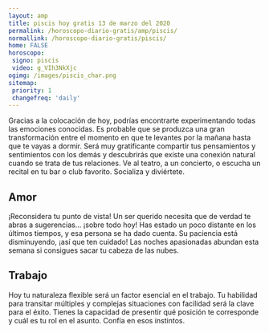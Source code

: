 ```yaml
---
layout: amp
title: piscis hoy gratis 13 de marzo del 2020 
permalink: /horoscopo-diario-gratis/amp/piscis/
normallink: /horoscopo-diario-gratis/piscis/
home: FALSE
horoscopo:
 signo: piscis
 video: g_VIh3NkXjc
ogimg: /images/piscis_char.png
sitemap:
 priority: 1
 changefreq: 'daily'
---
```



Gracias a la colocación de hoy, podrías encontrarte experimentando todas las emociones conocidas. Es probable que se produzca una gran transformación entre el momento en que te levantes por la mañana hasta que te vayas a dormir. Será muy gratificante compartir tus pensamientos y sentimientos con los demás y descubrirás que existe una conexión natural cuando se trata de tus relaciones. Ve al teatro, a un concierto, o escucha un recital en tu bar o club favorito. Socializa y diviértete.

## Amor

¡Reconsidera tu punto de vista! Un ser querido necesita que de verdad te abras a sugerencias... ¡sobre todo hoy! Has estado un poco distante en los últimos tiempos, y esa persona se ha dado cuenta. Su paciencia está disminuyendo, ¡así que ten cuidado! Las noches apasionadas abundan esta semana si consigues sacar tu cabeza de las nubes.

## Trabajo

Hoy tu naturaleza flexible será un factor esencial en el trabajo. Tu habilidad para transitar múltiples y complejas situaciones con facilidad será la clave para el éxito. Tienes la capacidad de presentir qué posición te corresponde y cuál es tu rol en el asunto. Confía en esos instintos.